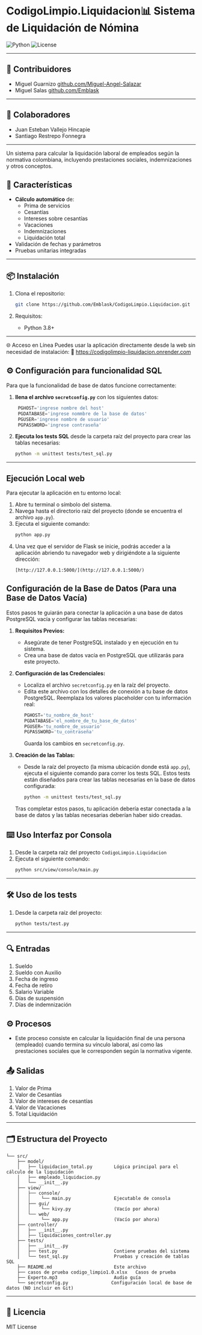 # CodigoLimpio.Liquidacion📊 Sistema de Liquidación de Nómina

![Python](https://img.shields.io/badge/Python-3.8%2B-blue)
![License](https://img.shields.io/badge/License-MIT-green)

---

## 👥 Contribuidores

- Miguel Guarnizo [github.com/Miguel-Angel-Salazar](https://github.com/Miguel-Angel-Salazar)
- Miguel Salas [github.com/Emblask](https://github.com/Emblask)

---


## 👥 Colaboradores

- Juan Esteban Vallejo Hincapie
- Santiago Restrepo Fonnegra

---


Un sistema para calcular la liquidación laboral de empleados según la normativa colombiana, incluyendo prestaciones sociales, indemnizaciones y otros conceptos.

## 🚀 Características

- **Cálculo automático** de:
  - Prima de servicios
  - Cesantías
  - Intereses sobre cesantías
  - Vacaciones
  - Indemnizaciones
  - Liquidación total
- Validación de fechas y parámetros
- Pruebas unitarias integradas

---

## 📦 Instalación

1. Clona el repositorio:
   ```bash
   git clone https://github.com/Emblask/CodigoLimpio.Liquidacion.git
   ```

2. Requisitos:
   - Python 3.8+

---

🌐 Acceso en Línea
Puedes usar la aplicación directamente desde la web sin necesidad de instalación:
🔗 https://codigolimpio-liquidacion.onrender.com

## ⚙️ Configuración para funcionalidad SQL

Para que la funcionalidad de base de datos funcione correctamente:

1. **llena el archivo `secretconfig.py`** con los siguientes datos:

   ```python
	PGHOST='ingrese nombre del host'
	PGDATABASE='ingrese nommbre de la base de datos'
	PGUSER='ingrese nombre de usuario'
	PGPASSWORD='ingrese contraseña'
   ```

2. **Ejecuta los tests SQL** desde la carpeta raíz del proyecto para crear las tablas necesarias:

   ```bash
   python -m unittest tests/test_sql.py
   ```

---
## Ejecución Local web

Para ejecutar la aplicación en tu entorno local:

1.  Abre tu terminal o símbolo del sistema.
2.  Navega hasta el directorio raíz del proyecto (donde se encuentra el archivo `app.py`).
3.  Ejecuta el siguiente comando:
    ```bash
    python app.py
    ```
4.  Una vez que el servidor de Flask se inicie, podrás acceder a la aplicación abriendo tu navegador web y dirigiéndote a la siguiente dirección:
    ```
    [http://127.0.0.1:5000/](http://127.0.0.1:5000/)
    ```

## Configuración de la Base de Datos (Para una Base de Datos Vacía)

Estos pasos te guiarán para conectar la aplicación a una base de datos PostgreSQL vacía y configurar las tablas necesarias:

1.  **Requisitos Previos:**
    * Asegúrate de tener PostgreSQL instalado y en ejecución en tu sistema.
    * Crea una base de datos vacía en PostgreSQL que utilizarás para este proyecto.

2.  **Configuración de las Credenciales:**
    * Localiza el archivo `secretconfig.py` en la raíz del proyecto.
    * Edita este archivo con los detalles de conexión a tu base de datos PostgreSQL. Reemplaza los valores placeholder con tu información real:
        ```python
        PGHOST='tu_nombre_de_host'
        PGDATABASE='el_nombre_de_tu_base_de_datos'
        PGUSER='tu_nombre_de_usuario'
        PGPASSWORD='tu_contraseña'
        ```
        Guarda los cambios en `secretconfig.py`.

3.  **Creación de las Tablas:**
    * Desde la raíz del proyecto (la misma ubicación donde está `app.py`), ejecuta el siguiente comando para correr los tests SQL. Estos tests están diseñados para crear las tablas necesarias en la base de datos configurada:
        ```bash
        python -m unittest tests/test_sql.py
        ```

    Tras completar estos pasos, tu aplicación debería estar conectada a la base de datos y las tablas necesarias deberían haber sido creadas.

## ⌨️ Uso Interfaz por Consola

1. Desde la carpeta raíz del proyecto `CodigoLimpio.Liquidacion`
2. Ejecuta el siguiente comando:
   ```bash
   python src/view/console/main.py
   ```

---

## 🛠️ Uso de los tests

1. Desde la carpeta raíz del proyecto:
   ```bash
   python tests/test.py
   ```

---

## 🔍 Entradas
1. Sueldo
2. Sueldo con Auxilio
3. Fecha de ingreso
4. Fecha de retiro
5. Salario Variable
6. Días de suspensión
7. Días de indemnización

## ⚙️ Procesos
- Este proceso consiste en calcular la liquidación final de una persona (empleado) cuando termina su vínculo laboral, así como las prestaciones sociales que le corresponden según la normativa vigente.
  
## 📤 Salidas
1. Valor de Prima
2. Valor de Cesantías
3. Valor de intereses de cesantías
4. Valor de Vacaciones
5. Total Liquidación

---

## 🗂️ Estructura del Proyecto
```
└── src/
    ├── model/
    │   ├── liquidacion_total.py        Lógica principal para el cálculo de la liquidación
    │   ├── empleado_liquidacion.py
    │   └── __init__.py    
    ├── view/
    │   ├── console/
    │   │    └── main.py                Ejecutable de consola
    │   ├── gui/
    │   │    └── kivy.py                (Vacío por ahora)
    │   └── web/ 
    │        └── app.py                 (Vacío por ahora)
    ├── controller/
    │   ├── __init__.py
    │   ├── liquidaciones_controller.py
    ├── tests/
    │   ├── __init__.py
    │   ├── test.py                     Contiene pruebas del sistema
    │   └── test_sql.py                 Pruebas y creación de tablas SQL
    ├── README.md                       Este archivo
    ├── casos de prueba codigo_limpio1.0.xlsx   Casos de prueba
    ├── Experto.mp3                     Audio guía
    └── secretconfig.py                Configuración local de base de datos (NO incluir en Git)
```

---

## 📄 Licencia

MIT License
